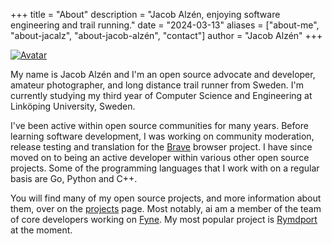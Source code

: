 +++
title = "About"
description = "Jacob Alzén, enjoying software engineering and trail running."
date = "2024-03-13"
aliases = ["about-me", "about-jacalz", "about-jacob-alzén", "contact"]
author = "Jacob Alzén"
+++

[![Avatar](/img/avatar.jpg)](https://github.com/Jacalz)

My name is Jacob Alzén and I'm an open source advocate and developer, amateur photographer, and long distance trail runner from Sweden. I'm currently studying my third year of Computer Science and Engineering  at Linköping University, Sweden.

I've been active within open source communities for many years.
Before learning software development, I was working on community moderation, release testing and translation for the [Brave](https://brave.com/) browser project. 
I have since moved on to being an active developer within various other open source projects. Some of the programming languages that I work with on a regular basis are Go, Python and C++.

You will find many of my open source projects, and more information about them, over on the [projects](/projects) page. Most notably, ai am a member of the team of core developers working on [Fyne](https://fyne.io). My most popular project is [Rymdport](https://rymdport.github.io) at the moment. 
